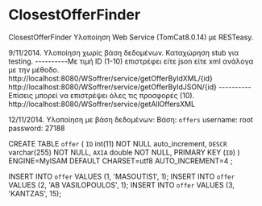 ClosestOfferFinder
==================

ClosestOfferFinder
Υλοποίηση Web Service (TomCat8.0.14) με RESTeasy.

9/11/2014. Υλοποίηση χωρίς βάση δεδομένων. Καταχώρηση stub για testing.
----------Με τιμή ID (1-10) επιστρέφει είτε json είτε xml ανάλογα με την μέθοδο.
           http://localhost:8080/WSoffrer/service/getOfferByIdXML/{id}
           http://localhost:8080/WSoffrer/service/getOfferByIdJSON/{id}
----------Επίσεις μπορεί να επιστρέψει όλες τις προσφορές (10).
           http://localhost:8080/WSoffrer/service/getAllOffersXML
           
12/11/2014. Υλοποίηση με βάση δεδομένων: Βάση: `offers` username: root password: 27188


CREATE TABLE `offer` (
  `ID` int(11) NOT NULL auto_increment,
  `DESCR` varchar(255) NOT NULL,
  `AXIA` double NOT NULL,
  PRIMARY KEY  (`ID`)
) ENGINE=MyISAM  DEFAULT CHARSET=utf8 AUTO_INCREMENT=4 ;


INSERT INTO `offer` VALUES (1, 'MASOUTIS1', 1);
INSERT INTO `offer` VALUES (2, 'AB VASILOPOULOS', 1);
INSERT INTO `offer` VALUES (3, 'KANTZAS', 15);

